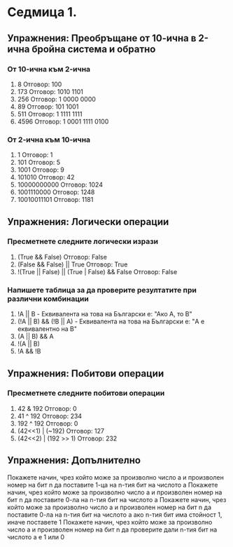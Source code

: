 # Седмица 1.
## Упражнения: Преобръщане от 10-ична в 2-ична бройна система и обратно

### От 10-ична към 2-ична
1. 8
Отговор: 100
3. 173
Отговор: 1010 1101
4. 256
Отговор: 1 0000 0000
5. 89
Отговор: 101 1001
6. 511
Отговор: 1 1111 1111
7. 4596
Отговор: 1 0001 1111 0100

### От 2-ична към 10-ична
1. 1
Отговор: 1
2. 101
Отговор: 5
3. 1001
Отговор: 9
7. 101010
Отговор: 42
4. 10000000000
Отговор: 1024
5. 1001110000
Отговор: 1248
6. 10010011101
Отговор: 1181

## Упражнения: Логически операции

### Пресметнете следните логически изрази
1. (True && False)
Отговор: False
2. (False && False) || True
Отговор: True
3. !(True || False) || (True | False) && False
Отговор: False
### Напишете таблица за да проверите резултатите при различни комбинации
1. !A || B - Еквивалента на това на Български е: "Ако A, то B"
2. (!A || B) && (!B || A) - Еквивалента на това на Български е: "A е еквивалентно на B"
3. (A || B) && A
4. !(A || B)
5. !A && !B

## Упражнения: Побитови операции
### Пресметнете следните побитови операции
1. 42 & 192
Отговор: 0
2. 41 ^ 192
Отговор: 234
3. 192 ^ 192
Отговор: 0
4. (42<<1) | (~192)
Отговор: 127
5. (42<<2) | (192 >> 1)
Отговор: 232

## Упражнения: Допълнително
Покажете начин, чрез който може за произволно число a и произволен номер на бит n да поставите 1-ца на n-тия бит на числото a
Покажете начин, чрез който може за произволно число a и произволен номер на бит n да поставите 0-ла на n-тия бит на числото a
Покажете начин, чрез който може за произволно число a и произволен номер на бит n да поставите 0-ла на n-тия бит на числото a ако n-тия бит има стойност 1, иначе поставете 1
Покажете начин, чрез който може за произволно число a и произволен номер на бит n да проверите дали n-тия бит на числото a е 1 или 0
